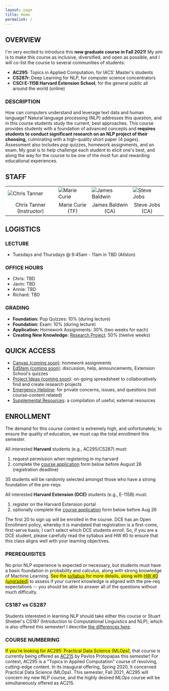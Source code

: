 ```yaml
---
layout: page
title: Home
permalink: /
---
```

## OVERVIEW
I'm very excited to introduce this **new graduate course in Fall 2021!** My aim is to make this course as inclusive, diversified, and open as possible, and I will co-list the course to several communities of students:
- **AC295**: Topics in Applied Computation, for IACS' Master's students
- **CS287r**: Deep Learning for NLP, for computer science concentrators
- **CSCI E-115B Harvard Extension School**, for the general public all around the world (online)

### DESCRIPTION
How can computers understand and leverage text data and human language? Natural language processing (NLP) addresses this question, and in this course students study the current, best approaches. This course provides students with a foundation of advanced concepts and **requires students to conduct significant research on an NLP project of their choosing,** culminating with a high-quality short paper (4 pages). Assessment also includes pop quizzes, homework assignments, and an exam. My goal is to help challenge each student to elicit one's best, and along the way for the course to be one of the most fun and rewarding educational experiences.

## STAFF
<p></p>
<table align="center" style="background-color:#FFFFFF" border="0px">
  <tr>
    <td><img src="{{ site.baseurl }}/images/chris_cropped.png" alt="Chris Tanner"/></td>
    <td><img src="{{ site.baseurl }}/images/marie_cropped.png" alt="Marie Curie"/></td>
    <td><img src="{{ site.baseurl }}/images/james_cropped.png" alt="James Baldwin"/></td>
    <td><img src="{{ site.baseurl }}/images/steve_cropped.png" alt="Steve Jobs"/></td>
  </tr>
  <tr>
    <td align="center" style="background-color:#FFFFFF" border="0">Chris Tanner (Instructor)</td>
    <td align="center" style="background-color:#FFFFFF" border="0">Marie Curie (TF)</td>
    <td align="center" style="background-color:#FFFFFF" border="0">James Baldwin (CA)</td>
    <td align="center" style="background-color:#FFFFFF" border="0">Steve Jobs (CA)</td>
  </tr>
</table>

## LOGISTICS
### LECTURE
- Tuesdays and Thursdays @ 9:45am - 11am in TBD (Allston)

### OFFICE HOURS
- Chris: TBD
- Javin: TBD
- Annie: TBD
- Richard: TBD

### GRADING
- **Foundation:** Pop Quizzes: 10% (during lecture)
- **Foundation:** Exam: 10% (during lecture)
- **Application:** Homework Assignments: 30% (two weeks for each)
- **Creating New Knowledge:** [Research Project](project): 50% (twelve weeks)

## QUICK ACCESS
- [Canvas (coming soon)](): homework assignments
- [EdStem (coming soon)](): discussion, help, announcements, Extension School's quizzes
- [Project Ideas (coming soon)](): on-going spreadsheet to collaboratively find and create research projects
- [Emergency Helpline](mailto:cs287helpline@gmail.com): for private concerns, issues, and questions (not course-content related) 
- [Supplemental Resources](supplemental): a compilation of useful, external resources

## ENROLLMENT
The demand for this course content is extremely high, and unfortunately, to ensure the quality of education, we must cap the total enrollment this semester.

All interested **Harvard** students (e.g., AC295/CS287) must:
<ol>
<li>request permission when registering in my.harvard</li>
<li>complete the <a href="https://forms.gle/vA3Y2bkZxndMdcft6">course application</a> form below before August 26 (registration deadline)</li>
</ol>

35 students will be randomly selected amongst those who have a strong foundation of the pre-reqs:

All interested **Harvard Extension (DCE)** students (e.g., E-115B) must:
<ol>
<li>register on the Harvard Extension portal</li>
<li>optionally complete the <a href="https://forms.gle/vA3Y2bkZxndMdcft6">course application</a> form below before Aug 26</li>
</ol>

The first 20 to sign up will be enrolled in the course. DCE has an Open Enrollment policy, whereby it is mandated that registration is a first-come, first-serve basis; I can’t select which DCE students enroll. So, if you are a DCE student, please carefully read the syllabus and HW #0 to ensure that this class aligns well with your learning objectives.

### PREREQUISITES
No prior NLP experience is expected or necessary, but students must have a basic foundation in probability and calculus, along with strong knowledge of Machine Learning. <span style="background-color: #FFFF00">See the [syllabus](syllabus) for more details, along with [HW #0 (ungraded)](CS287_HW0.zip)</span> to assess if your current knowledge is aligned with the pre-req expectations -- you should be able to answer all of the questions without much difficulty.

### CS187 vs CS287
Students interested in learning NLP should take either this course or Stuart Shieber's CS187 (Introduction to Computational Linguistics and NLP), which is also offered this semester! I describe [the differences here](187vs287).

### COURSE NUMBERING
<span style="background-color: #FFFF00">If you're looking for AC295: Practical Data Science (MLOps)</span>, that course is currently being offered as [AC215](https://harvard-iacs.github.io/2021-AC215/) by Pavlos Protopapas this semester! For context, AC295 is a "Topics in Applied Computation" course of revolving, cutting-edge content. In its inaugural offering, Spring 2020, it concerned Practical Data Science (MLOps). This semester, Fall 2021, AC295 will concern my new NLP course, and the highly desired _MLOps_ course will be simultaneously offered as AC215.
